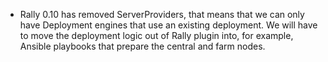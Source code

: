 - Rally 0.10 has removed ServerProviders, that means that we can only have
  Deployment engines that use an existing deployment. We will have to move the
  deployment logic out of Rally plugin into, for example, Ansible playbooks that
  prepare the central and farm nodes.
